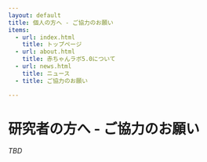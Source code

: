```yaml
---
layout: default
title: 個人の方へ - ご協力のお願い
items:
  - url: index.html
    title: トップページ
  - url: about.html
    title: 赤ちゃんラボ5.0について
  - url: news.html
    title: ニュース
  - title: ご協力のお願い

---
```


# 研究者の方へ - ご協力のお願い

_TBD_
